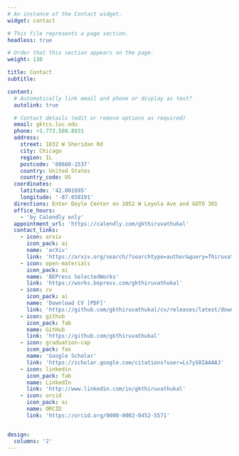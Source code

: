 ```yaml
---
# An instance of the Contact widget.
widget: contact

# This file represents a page section.
headless: true

# Order that this section appears on the page.
weight: 130

title: Contact
subtitle:

content:
  # Automatically link email and phone or display as text?
  autolink: true

  # Contact details (edit or remove options as required)
  email: gktcs.luc.edu
  phone: +1.773.508.8931
  address:
    street: 1032 W Sheridan Rd
    city: Chicago
    region: IL
    postcode: '60660-1537'
    country: United States
    country_code: US
  coordinates:
    latitude: '42.001695'
    longitude: '-87.658191'
  directions: Enter Doyle Center on 1052 W Loyola Ave and GOTO 301
  office_hours:
    - 'by Calendly only'
  appointment_url: 'https://calendly.com/gkthiruvathukal'
  contact_links:
    - icon: arxiv
      icon_pack: ai
      name: 'arXiv'
      link: 'https://arxiv.org/search/?searchtype=author&query=Thiruvathukal+G+K'
    - icon: open-materials
      icon_pack: ai
      name: 'BEPress SelectedWorks'
      link: 'https://works.bepress.com/gkthiruvathukal'
    - icon: cv
      icon_pack: ai
      name: 'Download CV [PDF]'
      link: 'https://github.com/gkthiruvathukal/cv/releases/latest/download/gkthiruvathukal-cv.pdf'
    - icon: github
      icon_pack: fab
      name: GitHub
      link: 'https://github.com/gkthiruvathukal'
    - icon: graduation-cap
      icon_pack: fas
      name: 'Google Scholar'
      link: 'https://scholar.google.com/citations?user=Ls7yS0IAAAAJ'
    - icon: linkedin
      icon_pack: fab
      name: LinkedIn
      link: 'http://www.linkedin.com/in/gkthiruvathukal'
    - icon: orcid
      icon_pack: ai
      name: ORCID
      link: 'https://orcid.org/0000-0002-0452-5571'


design:
  columns: '2'
---
```


<!-- Calendly inline widget begin -->
<div class="calendly-inline-widget" data-url="https://calendly.com/gkthiruvathukal/online" style="min-width:320px;height:630px;"></div>
<script type="text/javascript" src="https://assets.calendly.com/assets/external/widget.js" async></script>
<!-- Calendly inline widget end -->


